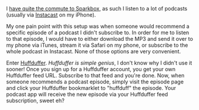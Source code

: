 I [have quite the commute to Sparkbox](https://maps.google.com/maps?saddr=Columbus,+OH&daddr=Dayton,+OH&hl=en&ll=39.87075,-83.596344&spn=0.60499,1.277161&sll=39.982951,-82.990829&sspn=0.603995,1.277161&geocode=FVjCYQId9okN-ylx3pC5wYk4iDEztbHP-GYy5A%3BFWSsXgIdiVb7-ikDFN2u1YBAiDHkTA7ykuNApg&mra=ls&t=m&z=10), as such I listen to a lot of podcasts (usually via [Instacast](http://vemedio.com/products/instacast3) on my iPhone).

My one pain point with this setup was when someone would recommend a specific episode of a podcast I didn't subscribe to. In order for me to listen to that episode, I would have to either download the MP3 and send it over to my phone via iTunes, stream it via Safari on my phone, or subscribe to the whole podcast in Instacast. None of those options are very convenient.

Enter [Huffduffer](http://huffduffer.com/). *Huffduffer is simple genius*, I don't know why I didn't use it sooner\! Once you sign up for a Huffduffer account, you get your own Huffduffer feed URL. Subscribe to that feed and you're done. Now, when someone recommends a podcast episode, simply visit the episode page and click your Huffduffer bookmarklet to "huffduff" the episode. Your podcast app will receive the new episode via your Huffduffer feed subscription, sweet eh?
